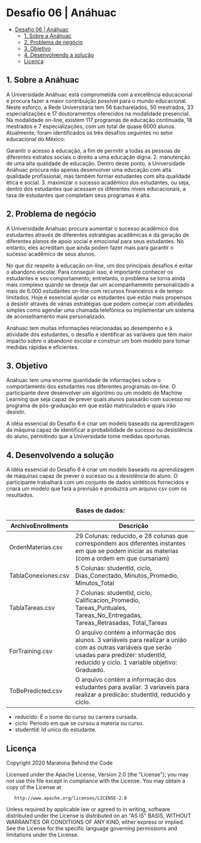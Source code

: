 # Desafio 06 | Anáhuac

- [Desafio 06 | Anáhuac](#desafio-06--anáhuac)
  - [1. Sobre a Anáhuac](#1-sobre-a-anáhuac)
  - [2. Problema de negócio](#2-problema-de-negócio)
  - [3. Objetivo](#3-objetivo)
  - [4. Desenvolvendo a solução](#4-desenvolvendo-a-solução)
  - [Licença](#licença)


## 1. Sobre a Anáhuac

A Universidade Anáhuac está comprometida com a excelência educacional e procura fazer a maior contribuição possível para o mundo educacional. Neste esforço, a Rede Universitária tem 56 bacharelados, 50 mestrados, 33 especializações e 17 doutoramentos oferecidos na modalidade presencial. Na modalidade on-line, existem 117 programas de educação continuada, 18 mestrados e 7 especializações, com um total de quase 6000 alunos. Atualmente, foram identificados os três desafios seguintes no setor educacional do México:

Garantir o acesso à educação, a fim de permitir a todas as pessoas de diferentes estratos sociais o direito a uma educação digna.
2. manutenção de uma alta qualidade de educação. Dentro deste ponto, a Universidade Anáhuac procura não apenas desenvolver uma educação com alta qualidade profissional, mas também formar estudantes com alta qualidade ética e social.
3. maximizar o sucesso acadêmico dos estudantes, ou seja, dentro dos estudantes que acessam os diferentes níveis educacionais, a taxa de estudantes que completam seus programas é alta.

## 2. Problema de negócio

A Universidade Anahuac procura aumentar o sucesso acadêmico dos estudantes através de diferentes estratégias acadêmicas e da geração de diferentes planos de apoio social e emocional para seus estudantes. No entanto, eles acreditam que ainda podem fazer mais para garantir o sucesso acadêmico de seus alunos.

No que diz respeito à educação on-line, um dos principais desafios é evitar o abandono escolar. Para conseguir isso, é importante conhecer os estudantes e seu comportamento; entretanto, o problema se torna ainda mais complexo quando se deseja dar um acompanhamento personalizado a mais de 6.000 estudantes on-line com recursos financeiros e de tempo limitados. Hoje é essencial ajudar os estudantes que estão mais propensos a desistir através de várias estratégias que podem começar com atividades simples como agendar uma chamada telefônica ou implementar um sistema de aconselhamento mais personalizado.

Anahuac tem muitas informações relacionadas ao desempenho e à atividade dos estudantes, o desafio é identificar as variáveis que têm maior impacto sobre o abandono escolar e construir um bom modelo para tomar medidas rápidas e eficientes.

## 3. Objetivo

Anahuac tem uma enorme quantidade de informações sobre o comportamento dos estudantes nos diferentes programas on-line. O participante deve desenvolver um algoritmo ou um modelo de Machine Learning que seja capaz de prever quais alunos passarão com sucesso no programa de pós-graduação em que estão matriculados e quais irão desistir.

A idéia essencial do Desafio 6 é criar um modelo baseado na aprendizagem da máquina capaz de identificar a probabilidade de sucesso ou desistência do aluno, permitindo que a Universidade tome medidas oportunas.

## 4. Desenvolvendo a solução

A idéia essencial do Desafio 6 é criar um modelo baseado na aprendizagem de máquinas capaz de prever o sucesso ou a desistência do aluno. O participante trabalhará com um conjunto de dados sintéticos fornecidos e criará um modelo que fará a previsão e produzirá um arquivo csv com os resultados.


<div align="center">
  <h3>Bases de dados:</h3>
  <table class="tg">
  <thead>
    <tr>
      <th class="tg-c3ow">ArchivoEnrollments</th>
      <th class="tg-c3ow">Descrição</th>
    </tr>
  </thead>
  <tbody>
    <tr>
      <td class="tg-c3ow">OrdenMaterias.csv</td>
      <td class="tg-c3ow">29  Colunas:  reducido,  e  28  colunas  que  correspondem  aos diferentes instantes em que se podem iniciar as materias (com a ordem em que cursariam)</td>
    </tr>
    <tr>
      <td class="tg-c3ow">TablaConexiones.csv</td>
      <td class="tg-c3ow">5 Colunas: studentId, ciclo, Dias_Conectado, Minutos_Promedio, Minutos_Total</td>
    </tr>
    <tr>
      <td class="tg-c3ow">TablaTareas.csv</td>
      <td class="tg-c3ow"> 7 Colunas: studentId, ciclo, Calificacion_Promedio, Tareas_Puntuales, Tareas_No_Entregadas, Tareas_Retrasadas, Total_Tareas </td>
    </tr>
    <tr>
      <td class="tg-c3ow">ForTraining.csv</td>
      <td class="tg-c3ow"> O arquivo contém a informação dos alunos. 3  variáveis  para  realizar  a  união  com  as  outras variáveis  que serão usadas para predizer: studentId, reducido y ciclo. 1 variable objetivo: Graduado. </td>
    </tr>
    <tr>
      <td class="tg-c3ow">ToBePredicted.csv </td>
      <td class="tg-c3ow"> O arquivo contém a informação dos estudantes para avaliar. 3 variaveis para realizar a predicão: studentId, reducido y ciclo. </td>
    </tr>    
  </tbody>
  </table>
</div>

- reducido: É o nome do curso ou carreira cursada.
- ciclo: Periodo em que se cursou a materia ou curso.
- studentId: Id unico do estudante.

## Licença

Copyright 2020 Maratona Behind the Code

Licensed under the Apache License, Version 2.0 (the "License");
you may not use this file except in compliance with the License.
You may obtain a copy of the License at

       http://www.apache.org/licenses/LICENSE-2.0

Unless required by applicable law or agreed to in writing, software
distributed under the License is distributed on an "AS IS" BASIS,
WITHOUT WARRANTIES OR CONDITIONS OF ANY KIND, either express or implied.
See the License for the specific language governing permissions and
limitations under the License.

